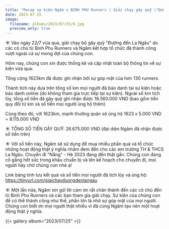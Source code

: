 ```yaml
---
title: "Recap sự kiện Ngăm x BINH PHU Runners | Giải chạy gây quỹ \"Đường đến La Ngâu\""
date: 2023-07-25
image:
  filename: albums/2023/07/25/0.jpg
  preview_only: true
---
```


☀️ Vào ngày 22/7 vừa qua, giải chạy bộ gây quỹ "Đường đến La Ngâu" do các cô chú từ Binh Phu Runners và Ngăm kết hợp tổ
chức đã thành công vượt ngoài cả sự mong đợi của chúng con.

Hôm nay, chúng con xin được thống kê và cập nhật toàn bộ thông tin về sự kiện vừa qua:

Tổng cộng 1623km đã được ghi nhận bởi sự góp mặt của hơn 130 runners.

Thành tích này dựa trên tổng số km mọi người đã báo danh tại sự kiện hoặc báo danh online (do không tham gia trực tiếp
tại sự kiện). Ngoài số km tích lũy, tổng số tiền đã gây quỹ ghi nhận được 18.560.000 VND (bao gồm tiền quy đổi từ km và
số tiền mọi người ủng hộ thêm)

Cùng theo đó, với 1623km, mạnh thường quân sẽ ủng hộ 1623 x 5.000 VND = 8.115.000 VND

☀️ TỔNG SỐ TIỀN GÂY QUỸ: 26.675.000 VND (đại diện Ngăm đã nhận được số tiền trên)

☀️ Với số tiền này, Ngăm sẽ sử dụng để mua nhiều phần quà và tổ chức những hoạt động thật ý nghĩa nhằm đem đến cho các
em trường TH & THCS La Ngâu. Chuyến đi "Nắng" - Hè 2023 đang đến thật gần. Chúng con đang cố gắng hết sức trong khâu
chuẩn bị và lên kế hoạch cho chuyến đi, mọi người hãy chờ chúng con nhé ạ!

Link bảng tính lưu kết quả và số tiền mọi người đã tích lũy và ủng hộ: https://tinyurl.com/giaichayduongdenlangau

☀️ Một lần nữa, Ngăm xin gửi lời cảm ơn rất chân thành đến các cô chú đến từ Binh Phu Runners và các bạn tham gia giải
chạy. Sự kiện của chúng con để có thể thành công như thế, phần lớn là nhờ sự góp mặt của mọi người. Chúng con biết ơn
mọi người thật nhiều vì đã cùng Ngăm tạo nên một hoạt động thật ý nghĩa.

{{< gallery album="2023/07/25" >}}

